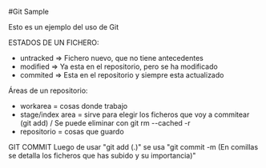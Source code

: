 #Git Sample

Esto es un ejemplo del uso de Git

ESTADOS DE UN FICHERO:
- untracked => Fichero nuevo, que no tiene antecedentes
- modified => Ya esta en el repositorio, pero se ha modificado
- commited => Esta en el repositorio y siempre esta actualizado

Áreas de un repositorio:
- workarea = cosas donde trabajo
- stage/index area = sirve para elegir los ficheros que voy a commitear (git add) / Se puede eliminar con git rm --cached -r
- repositorio = cosas que guardo

GIT COMMIT
Luego de usar "git add (.)" se usa "git commit -m (En comillas se detalla los ficheros que has subido y su importancia)" 